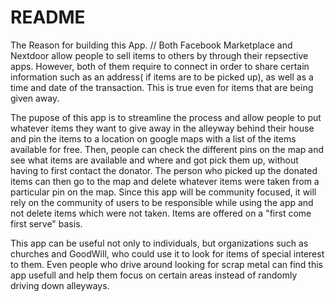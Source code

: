 # README

The Reason for building this App. 
// Both Facebook Marketplace and Nextdoor allow people to sell items to others by through their repsective apps.  However, both of them require to connect in order to share certain information such as an address( if items are to be picked up), as well as a time and date of the transaction.  This is true even for items that are being given away.  

The pupose of this app is to streamline the process and allow people to put whatever items they want to give away in the alleyway behind their house and pin the items to a location on google maps with a list of the items available for free.  Then, people can check the different pins on the map and see what items are available and where and got pick them up, without having to first contact the donator.  The person who picked up the donated items can then go to the map and delete whatever items were taken from a particular pin on the map.  Since this app will be community focused, it will rely on the community of users to be responsible while using the app and not delete items which were not taken.  Items are offered on a "first come first serve" basis.  

This app can be useful not only to individuals, but organizations such as churches and GoodWill, who could use it to look for items of special interest to them.  Even people who drive around looking for scrap metal can find this app usefull and help them focus on certain areas instead of randomly driving down alleyways.  

